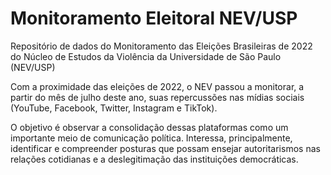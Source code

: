 # Monitoramento Eleitoral NEV/USP
Repositório de dados do Monitoramento das Eleições Brasileiras de 2022 do Núcleo de Estudos da Violência da Universidade de São Paulo (NEV/USP)

Com a proximidade das eleições de 2022, o NEV passou a monitorar, a partir do mês de julho deste ano, suas repercussões nas mídias sociais (YouTube, Facebook, Twitter, Instagram e TikTok).

O objetivo é observar a consolidação dessas plataformas como um importante meio de comunicação política. Interessa, principalmente, identificar e compreender posturas que possam ensejar autoritarismos nas relações cotidianas e a deslegitimação das instituições democráticas.  

